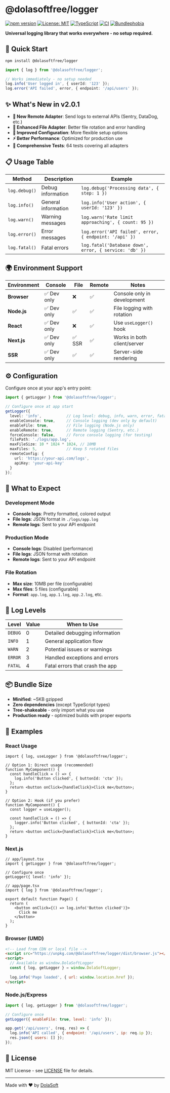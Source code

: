 # @dolasoftfree/logger

[![npm version](https://badge.fury.io/js/%40dolasoftfree%2Flogger.svg)](https://badge.fury.io/js/%40dolasoftfree%2Flogger)
[![License: MIT](https://img.shields.io/badge/License-MIT-yellow.svg)](https://opensource.org/licenses/MIT)
[![TypeScript](https://img.shields.io/badge/%3C%2F%3E-TypeScript-%230074c1.svg)](http://www.typescriptlang.org/)
[![CI](https://github.com/dolasoft/-dolasoft-logger/workflows/CI/badge.svg)](https://github.com/dolasoft/-dolasoft-logger/actions)
[![Bundlephobia](https://img.shields.io/bundlephobia/minzip/@dolasoftfree/logger)](https://bundlephobia.com/package/@dolasoftfree/logger)

**Universal logging library that works everywhere - no setup required.**

## 🚀 Quick Start

```bash
npm install @dolasoftfree/logger
```

```typescript
import { log } from '@dolasoftfree/logger';

// Works immediately - no setup needed
log.info('User logged in', { userId: '123' });
log.error('API failed', error, { endpoint: '/api/users' });
```

## ✨ What's New in v2.0.1

- **🎯 New Remote Adapter**: Send logs to external APIs (Sentry, DataDog, etc.)
- **📁 Enhanced File Adapter**: Better file rotation and error handling
- **🔧 Improved Configuration**: More flexible setup options
- **⚡ Better Performance**: Optimized for production use
- **🧪 Comprehensive Tests**: 64 tests covering all adapters

## 📋 Usage Table

| Method | Description | Example |
|--------|-------------|---------|
| `log.debug()` | Debug information | `log.debug('Processing data', { step: 1 })` |
| `log.info()` | General information | `log.info('User action', { userId: '123' })` |
| `log.warn()` | Warning messages | `log.warn('Rate limit approaching', { count: 95 })` |
| `log.error()` | Error messages | `log.error('API failed', error, { endpoint: '/api' })` |
| `log.fatal()` | Fatal errors | `log.fatal('Database down', error, { service: 'db' })` |

## 🌍 Environment Support

| Environment | Console | File | Remote | Notes |
|-------------|---------|------|--------|-------|
| **Browser** | ✅ Dev only | ❌ | ✅ | Console only in development |
| **Node.js** | ✅ Dev only | ✅ | ✅ | File logging with rotation |
| **React** | ✅ Dev only | ❌ | ✅ | Use `useLogger()` hook |
| **Next.js** | ✅ Dev only | ✅ SSR | ✅ | Works in both client/server |
| **SSR** | ✅ Dev only | ✅ | ✅ | Server-side rendering |

## ⚙️ Configuration

Configure once at your app's entry point:

```typescript
import { getLogger } from '@dolasoftfree/logger';

// Configure once at app start
getLogger({
  level: 'info',           // Log level: debug, info, warn, error, fatal
  enableConsole: true,     // Console logging (dev only by default)
  enableFile: true,        // File logging (Node.js only)
  enableRemote: true,      // Remote logging (Sentry, etc.)
  forceConsole: false,     // Force console logging (for testing)
  filePath: './logs/app.log',
  maxFileSize: 10 * 1024 * 1024, // 10MB
  maxFiles: 5,             // Keep 5 rotated files
  remoteConfig: {
    url: 'https://your-api.com/logs',
    apiKey: 'your-api-key'
  }
});
```

## 🎯 What to Expect

### Development Mode
- **Console logs**: Pretty formatted, colored output
- **File logs**: JSON format in `./logs/app.log`
- **Remote logs**: Sent to your API endpoint

### Production Mode
- **Console logs**: Disabled (performance)
- **File logs**: JSON format with rotation
- **Remote logs**: Sent to your API endpoint

### File Rotation
- **Max size**: 10MB per file (configurable)
- **Max files**: 5 files (configurable)
- **Format**: `app.log`, `app.1.log`, `app.2.log`, etc.

## 🎨 Log Levels

| Level | Value | When to Use |
|-------|-------|-------------|
| `DEBUG` | 0 | Detailed debugging information |
| `INFO` | 1 | General application flow |
| `WARN` | 2 | Potential issues or warnings |
| `ERROR` | 3 | Handled exceptions and errors |
| `FATAL` | 4 | Fatal errors that crash the app |

## 📦 Bundle Size

- **Minified**: ~5KB gzipped
- **Zero dependencies** (except TypeScript types)
- **Tree-shakeable** - only import what you use
- **Production ready** - optimized builds with proper exports

## 🚀 Examples

### React Usage
```tsx
import { log, useLogger } from '@dolasoftfree/logger';

// Option 1: Direct usage (recommended)
function MyComponent() {
  const handleClick = () => {
    log.info('Button clicked', { buttonId: 'cta' });
  };
  return <button onClick={handleClick}>Click me</button>;
}

// Option 2: Hook (if you prefer)
function MyComponent() {
  const logger = useLogger();
  
  const handleClick = () => {
    logger.info('Button clicked', { buttonId: 'cta' });
  };
  return <button onClick={handleClick}>Click me</button>;
}
```

### Next.js
```tsx
// app/layout.tsx
import { getLogger } from '@dolasoftfree/logger';

// Configure once
getLogger({ level: 'info' });

// app/page.tsx
import { log } from '@dolasoftfree/logger';

export default function Page() {
  return (
    <button onClick={() => log.info('Button clicked')}>
      Click me
    </button>
  );
}
```

### Browser (UMD)
```html
<!-- Load from CDN or local file -->
<script src="https://unpkg.com/@dolasoftfree/logger/dist/browser.js"></script>
<script>
  // Available as window.DolaSoftLogger
  const { log, getLogger } = window.DolaSoftLogger;
  
  log.info('Page loaded', { url: window.location.href });
</script>
```

### Node.js/Express
```javascript
import { log, getLogger } from '@dolasoftfree/logger';

// Configure once
getLogger({ enableFile: true, level: 'info' });

app.get('/api/users', (req, res) => {
  log.info('API called', { endpoint: '/api/users', ip: req.ip });
  res.json({ users: [] });
});
```

## 📄 License

MIT License - see [LICENSE](LICENSE) file for details.

---

Made with ❤️ by [DolaSoft](https://github.com/dolasoft)